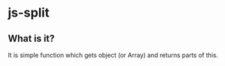 # js-split

## What is it?

It is simple function which gets object (or Array) and returns parts of this.
